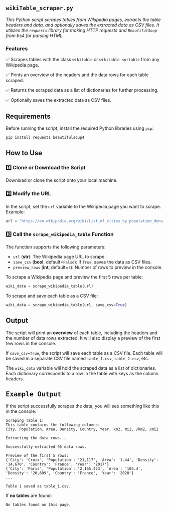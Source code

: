 ## `wikiTable_scraper.py`
_This Python script scrapes tables from Wikipedia pages, extracts the table headers and data, and optionally saves the extracted data as CSV files. It utilizes the `requests` library for making HTTP requests and `BeautifulSoup` from bs4 for parsing HTML._

### Features
✅ Scrapes tables with the class `wikitable` or `wikitable sortable` from any Wikipedia page.

✅ Prints an overview of the headers and the data rows for each table scraped.

✅ Returns the scraped data as a list of dictionaries for further processing.

✅ Optionally saves the extracted data as CSV files.

## Requirements
Before running the script, install the required Python libraries using `pip`:
```bash
pip install requests beautifulsoup4
```

## How to Use
### 1️⃣ Clone or Download the Script
Download or clone the script onto your local machine.

### 2️⃣ Modify the URL
In the script, set the `url` variable to the Wikipedia page you want to scrape. Example:
```python
url = "https://en.wikipedia.org/wiki/List_of_cities_by_population_density"
```

### 3️⃣ Call the `scrape_wikipedia_table` Function
The function supports the following parameters:
- `url` (**str**): The Wikipedia page URL to scrape.
- `save_csv` (**bool**, default=`False`): If `True`, saves the data as CSV files.
- `preview_rows` (**int**, default=`5`): Number of rows to preview in the console.

To scrape a Wikipedia page and preview the first 5 rows per table:
```python
wiki_data = scrape_wikipedia_table(url)
```

To scrape and save each table as a CSV file:
```python
wiki_data = scrape_wikipedia_table(url, save_csv=True)
```


## Output
The script will print an **overview** of each table, including the headers and the number of data rows extracted. It will also display a preview of the first few rows in the console.

If `save_csv=True`, the script will save each table as a CSV file. Each table will be saved in a separate CSV file named `table_1.csv`, `table_2.csv`, etc.

The `wiki_data` variable will hold the scraped data as a list of dictionaries. Each dictionary corresponds to a row in the table with keys as the column headers.

## <samp>Example Output</samp>
If the script successfully scrapes the data, you will see something like this in the console:
```
Scraping Table 1:
This table contains the following columns:
City, Population, Area, Density, Country, Year, km2, mi2, /km2, /mi2

Extracting the data rows...

Successfully extracted 95 data rows.

Preview of the first 5 rows:
{'City': 'Croix', 'Population': '21,117', 'Area': '1.44', 'Density': '14,670', 'Country': 'France', 'Year': '2017'}
{'City': 'Paris', 'Population': '2,165,423', 'Area': '105.4', 'Density': '20,609', 'Country': 'France', 'Year': '2020'}
...

Table 1 saved as table_1.csv.
```

If **no tables** are found:
```
No tables found on this page.
```
